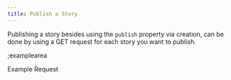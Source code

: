 ```yaml
---
title: Publish a Story
---
```


Publishing a story besides using the `publish` property via creation, can be done by using a GET request for each story you want to publish.

;examplearea

Example Request

<RequestExample url="https://mapi.storyblok.com/v1/spaces/606/stories/2141/publish" httpMethod="GETOAUTH"></RequestExample>
